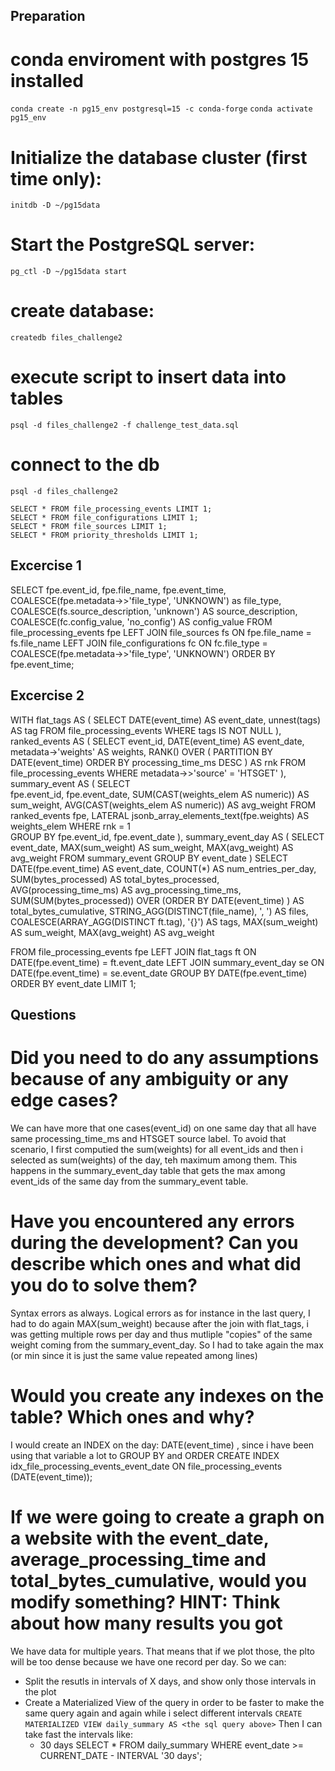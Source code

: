 ## Preparation

# conda enviroment with postgres 15 installed
```conda create -n pg15_env postgresql=15 -c conda-forge```
```conda activate pg15_env```


# Initialize the database cluster (first time only):
```initdb -D ~/pg15data```
#  Start the PostgreSQL server:
```pg_ctl -D ~/pg15data start```

# create database:
```createdb files_challenge2```

# execute script to insert data into tables
```psql -d files_challenge2 -f challenge_test_data.sql```

# connect to the db
```psql -d files_challenge2```



```
SELECT * FROM file_processing_events LIMIT 1;
SELECT * FROM file_configurations LIMIT 1;
SELECT * FROM file_sources LIMIT 1;
SELECT * FROM priority_thresholds LIMIT 1;
```

## Excercise 1 
SELECT fpe.event_id,
fpe.file_name,
fpe.event_time,
COALESCE(fpe.metadata->>'file_type', 'UNKNOWN') as file_type,
COALESCE(fs.source_description, 'unknown') AS source_description,
COALESCE(fc.config_value, 'no_config') AS config_value
FROM file_processing_events fpe
LEFT JOIN file_sources fs
ON fpe.file_name = fs.file_name
LEFT JOIN file_configurations fc 
ON fc.file_type = COALESCE(fpe.metadata->>'file_type', 'UNKNOWN')
ORDER BY fpe.event_time;

## Excercise 2
WITH flat_tags AS (
  SELECT 
    DATE(event_time) AS event_date,
    unnest(tags) AS tag
  FROM file_processing_events
  WHERE tags IS NOT NULL
),
ranked_events AS (
SELECT 
  event_id,
  DATE(event_time) AS event_date,  
  metadata->'weights' AS weights,
  RANK() OVER (
    PARTITION BY DATE(event_time)
    ORDER BY processing_time_ms DESC
  ) AS rnk
FROM file_processing_events
WHERE metadata->>'source' = 'HTSGET'
),
summary_event AS (
    SELECT     
        fpe.event_id,
        fpe.event_date,
        SUM(CAST(weights_elem AS numeric)) AS sum_weight,
        AVG(CAST(weights_elem AS numeric)) AS avg_weight
    FROM ranked_events fpe,
    LATERAL jsonb_array_elements_text(fpe.weights) AS weights_elem
    WHERE rnk = 1  
    GROUP BY fpe.event_id, fpe.event_date
),
summary_event_day AS (
    SELECT
        event_date,
        MAX(sum_weight) AS sum_weight,
        MAX(avg_weight) AS avg_weight
    FROM summary_event 
    GROUP BY event_date
)
SELECT 
  DATE(fpe.event_time) AS event_date,
  COUNT(*) AS num_entries_per_day,
  SUM(bytes_processed) AS total_bytes_processed,
  AVG(processing_time_ms) AS avg_processing_time_ms,
  SUM(SUM(bytes_processed)) OVER (ORDER BY DATE(event_time) ) AS total_bytes_cumulative,
  STRING_AGG(DISTINCT(file_name), ', ') AS files,
  COALESCE(ARRAY_AGG(DISTINCT ft.tag), '{}') AS tags,
  MAX(sum_weight) AS sum_weight,
  MAX(avg_weight) AS avg_weight

FROM file_processing_events fpe
LEFT JOIN flat_tags ft ON DATE(fpe.event_time) = ft.event_date
LEFT JOIN summary_event_day se ON DATE(fpe.event_time) = se.event_date
GROUP BY DATE(fpe.event_time)
ORDER BY event_date
LIMIT 1;



## Questions
# Did you need to do any assumptions because of any ambiguity or any edge cases?
We can have more that one cases(event_id) on one same day that all have same processing_time_ms and HTSGET source label. To avoid that scenario, I first computied the sum(weights) for all event_ids and then i selected as sum(weights) of the day, teh maximum among them. This happens in the summary_event_day table that gets the max among event_ids of the same day from the summary_event table.

# Have you encountered any errors during the development? Can you describe which ones and what did you do to solve them?
Syntax errors as always.
Logical errors as for instance in the last query, I had to do again MAX(sum_weight) because after the join with flat_tags, i was getting multiple rows per day and thus mutliple "copies" of the same weight coming from the summary_event_day. So I had to take again the max (or min since it is just the same value repeated among lines)

# Would you create any indexes on the table? Which ones and why?
I would create an INDEX on the day: DATE(event_time) , since i have been using that variable a lot to GROUP BY and ORDER
CREATE INDEX idx_file_processing_events_event_date ON file_processing_events (DATE(event_time));


# If we were going to create a graph on a website with the event_date, average_processing_time and total_bytes_cumulative, would you modify something? HINT: Think about how many results you got
We have data for multiple years. That means that if we plot those, the plto will be too dense because we have one record per day.
So we can:
- Split the resutls in intervals of X days, and show only those intervals in the plot
- Create a Materialized View of the query in order to be faster to make the same query again and again while i select different intervals
 ```CREATE MATERIALIZED VIEW daily_summary AS <the sql query above>``` Then I can take fast the intervals like: 
    - 30 days
    SELECT * FROM daily_summary
    WHERE event_date >= CURRENT_DATE - INTERVAL '30 days'; 
